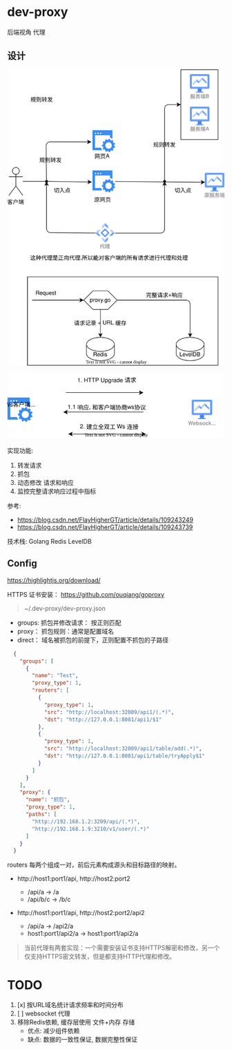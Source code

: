 # dev-proxy
后端视角 代理

## 设计
![](./img/design.drawio.svg)

![](./img/ws.drawio.svg)

实现功能:
1. 转发请求
2. 抓包
3. 动态修改 请求和响应
4. 监控完整请求响应过程中指标


参考:
- https://blog.csdn.net/FlayHigherGT/article/details/109243249  
- https://blog.csdn.net/FlayHigherGT/article/details/109243739

技术栈: Golang Redis LevelDB

## Config 
https://highlightjs.org/download/

HTTPS 证书安装： https://github.com/ouqiang/goproxy

> ~/.dev-proxy/dev-proxy.json
- groups: 抓包并修改请求： 按正则匹配
- proxy： 抓包规则：通常是配置域名
- direct： 域名被抓包的前提下，正则配置不抓包的子路径

```json
  {
    "groups": [
      {
        "name": "Test",
        "proxy_type": 1,
        "routers": [
          {
            "proxy_type": 1,
            "src": "http://localhost:32009/api1/(.*)",
            "dst": "http://127.0.0.1:8081/api1/$1"
          },
          {
            "proxy_type": 1,
            "src": "http://localhost:32009/api1/table/add(.*)",
            "dst": "http://127.0.0.1:8081/api1/table/tryApply$1"
          }
        ]
      }
    ],
    "proxy": {
      "name": "抓包",
      "proxy_type": 1,
      "paths": [
        "http://192.168.1.2:3209/api/(.*)",
        "http://192.168.1.9:3210/v1/user/(.*)"
      ]
    }
  }

```

routers 每两个组成一对，前后元素构成源头和目标路径的映射。

- http://host1:port1/api, http://host2:port2
  - /api/a -> /a 
  - /api/b/c -> /b/c

- http://host1:port1/api, http://host2:port2/api2
  - /api/a -> /api2/a
  - host1:port1/api2/a -> host1:port1/api2/a

> 当前代理有两套实现：一个需要安装证书支持HTTPS解密和修改，另一个仅支持HTTPS密文转发，但是都支持HTTP代理和修改。

# TODO 
1. [x] 按URL域名统计请求频率和时间分布
1. [ ] websocket 代理
1. 移除Redis依赖, 缓存层使用 文件+内存 存储
   - 优点: 减少组件依赖
   - 缺点: 数据的一致性保证, 数据完整性保证 





